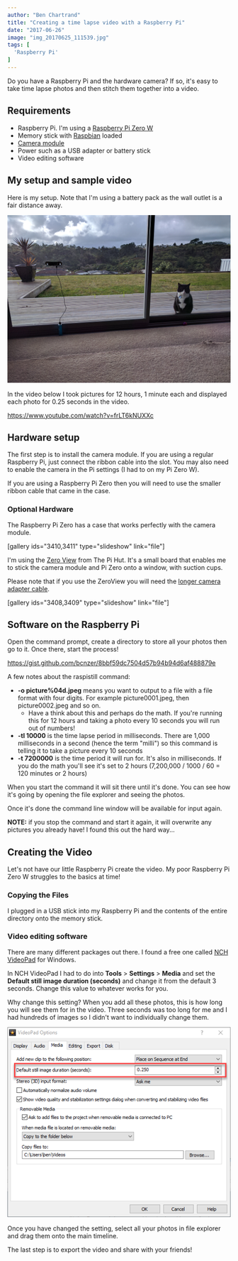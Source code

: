 ```yaml
---
author: "Ben Chartrand"
title: "Creating a time lapse video with a Raspberry Pi"
date: "2017-06-26"
image: "img_20170625_111539.jpg"
tags: [
  'Raspberry Pi'
]
---
```


Do you have a Raspberry Pi and the hardware camera? If so, it's easy to take time lapse photos and then stitch them together into a video.

## Requirements

- Raspberry Pi. I'm using a [Raspberry Pi Zero W](https://www.raspberrypi.org/blog/raspberry-pi-zero-w-joins-family/)
- Memory stick with [Raspbian](https://www.raspberrypi.org/downloads/raspbian/) loaded
- [Camera module](https://www.raspberrypi.org/products/camera-module-v2/)
- Power such as a USB adapter or battery stick
- Video editing software

## My setup and sample video

Here is my setup. Note that I'm using a battery pack as the wall outlet is a fair distance away.

[![IMG_20170625_111539](images/img_20170625_111539.jpg)](https://liftcodeplay.files.wordpress.com/2017/06/img_20170625_111539.jpg)

In the video below I took pictures for 12 hours, 1 minute each and displayed each photo for 0.25 seconds in the video.

https://www.youtube.com/watch?v=frLT6kNUXXc

## Hardware setup

The first step is to install the camera module. If you are using a regular Raspberry Pi, just connect the ribbon cable into the slot. You may also need to enable the camera in the Pi settings (I had to on my Pi Zero W).

If you are using a Raspberry Pi Zero then you will need to use the smaller ribbon cable that came in the case.

### Optional Hardware

The Raspberry Pi Zero has a case that works perfectly with the camera module.

\[gallery ids="3410,3411" type="slideshow" link="file"\]

I'm using the [Zero View](https://thepihut.com/products/zeroview) from The Pi Hut. It's a small board that enables me to stick the camera module and Pi Zero onto a window, with suction cups.

Please note that if you use the ZeroView you will need the [longer camera adapter cable](https://core-electronics.com.au/raspberry-pi-zero-camera-adapter.html).

\[gallery ids="3408,3409" type="slideshow" link="file"\]

## Software on the Raspberry Pi

Open the command prompt, create a directory to store all your photos then go to it. Once there, start the process!

https://gist.github.com/bcnzer/8bbf59dc7504d57b94b94d6af488879e

A few notes about the raspistill command:

- **\-o picture%04d.jpeg** means you want to output to a file with a file format with four digits. For example picture0001.jpeg, then picture0002.jpeg and so on.
    - Have a think about this and perhaps do the math. If you're running this for 12 hours and taking a photo every 10 seconds you will run out of numbers!
- **\-tl 10000** is the time lapse period in milliseconds. There are 1,000 milliseconds in a second (hence the term "milli") so this command is telling it to take a picture every 10 seconds
- **\-t 7200000** is the time period it will run for. It's also in milliseconds. If you do the math you'll see it's set to 2 hours (7,200,000 / 1000 / 60 = 120 minutes or 2 hours)

When you start the command it will sit there until it's done. You can see how it's going by opening the file explorer and seeing the photos.

Once it's done the command line window will be available for input again.

**NOTE:** if you stop the command and start it again, it will overwrite any pictures you already have! I found this out the hard way...

## Creating the Video

Let's not have our little Raspberry Pi create the video. My poor Raspberry Pi Zero W struggles to the basics at time!

### Copying the Files

I plugged in a USB stick into my Raspberry Pi and the contents of the entire directory onto the memory stick.

### Video editing software

There are many different packages out there. I found a free one called [NCH VideoPad](http://www.nchsoftware.com/videopad/index.html) for Windows.

In NCH VideoPad I had to do into **Tools** > **Settings** > **Media** and set the **Default still image duration (seconds)** and change it from the default 3 seconds. Change this value to whatever works for you.

Why change this setting? When you add all these photos, this is how long you will see them for in the video. Three seconds was too long for me and I had hundreds of images so I didn't want to individually change them.

[![2017-06-26_20-47-24](images/2017-06-26_20-47-24.png)](https://liftcodeplay.files.wordpress.com/2017/06/2017-06-26_20-47-24.png)

Once you have changed the setting, select all your photos in file explorer and drag them onto the main timeline.

The last step is to export the video and share with your friends!

